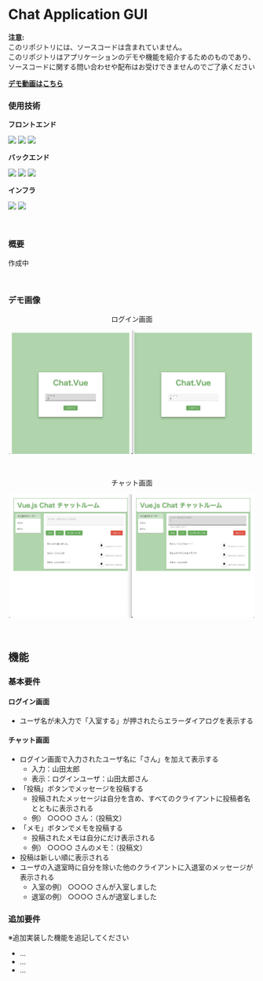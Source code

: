 # Chat Application GUI

**注意:** <br>
このリポジトリには、ソースコードは含まれていません。<br>
このリポジトリはアプリケーションのデモや機能を紹介するためのものであり、ソースコードに関する問い合わせや配布はお受けできませんのでご了承ください

[**デモ動画はこちら**](https://github.com/rrr-1o23/chat-aplication-gui/issues/1#issue-2540406770)


### 使用技術
**フロントエンド**
<p style="display: inline">
<img src="https://img.shields.io/badge/-Vue.js-2E4052.svg?logo=vue.js&style=popout">
<img src="https://img.shields.io/badge/-HTML5-FFFFFF.svg?logo=html5&style=popout">
<img src="https://img.shields.io/badge/-CSS3-0277BD.svg?logo=css3&style=popout">

**バックエンド**
<p style="display: inline">
<img src="https://img.shields.io/badge/-Node.js-212121.svg?logo=node.js&style=popout"> 
<img src="https://img.shields.io/badge/-JavaScript-212121.svg?logo=javascript&style=popout">
<img src="https://img.shields.io/badge/-Socket.IO-010101.svg?logo=socket.io&style=popout">

**インフラ**
<p style="display: inline">
<img src="https://img.shields.io/badge/-Linux-212121.svg?logo=linux&style=popout">
<img src="https://img.shields.io/badge/-AWS-252F3E.svg?logo=amazon&style=popout">

&nbsp;

<!--
<img src="https://img.shields.io/badge/-Node.js-212121.svg?logo=node.js&style=popout"> 
-->

### 概要
作成中

&nbsp;

### デモ画像
<div style="text-align: center">
    <p>ログイン画面</p>
    <img src="./images/login_screen_demo.jpeg" width="500">
</div>

&nbsp;

<div style="text-align: center">
    <p>チャット画面</p>
    <img src="./images/chat_screen_demo.jpeg" width="500">
</div>

&nbsp;

## 機能

### 基本要件

#### ログイン画面

- ユーザ名が未入力で「入室する」が押されたらエラーダイアログを表示する

#### チャット画面

- ログイン画面で入力されたユーザ名に「さん」を加えて表示する
  - 入力：山田太郎
  - 表示：ログインユーザ：山田太郎さん
- 「投稿」ボタンでメッセージを投稿する
  - 投稿されたメッセージは自分を含め、すべてのクライアントに投稿者名とともに表示される
  - 例） ○○○○ さん：（投稿文）
- 「メモ」ボタンでメモを投稿する
  - 投稿されたメモは自分にだけ表示される
  - 例） ○○○○ さんのメモ：（投稿文）
- 投稿は新しい順に表示される
- ユーザの入退室時に自分を除いた他のクライアントに入退室のメッセージが表示される
  - 入室の例） ○○○○ さんが入室しました
  - 退室の例） ○○○○ さんが退室しました

### 追加要件

※追加実装した機能を追記してください

- ...
- ...
- ...

​

